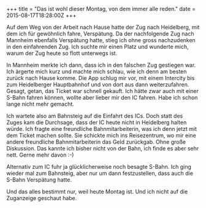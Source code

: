 +++
title = "Das ist wohl dieser Montag, von dem immer alle reden."
date = 2015-08-17T18:28:00Z
+++

Auf dem Weg von der Arbeit nach Hause hatte der Zug nach Heidelberg, mit dem ich für gewöhnlich fahre, Verspätung. Da der nachfolgende Zug nach Mannheim ebenfalls Verspätung hatte, stieg ich ohne gross nachzudenken in den einfahrenden Zug. Ich suchte mir einen Platz und wunderte mich, warum der Zug heute so flott unterwegs ist.

In Mannheim merkte ich dann, dass ich in den falschen Zug gestiegen war. Ich ärgerte mich kurz und machte mich schlau, wie ich denn am besten zurück nach Hause komme. Die App schlug mir vor, mit einem Intercity bis zum Heidelberger Hauptbahnhof und von dort aus dann weiterzufahren. Gesagt, getan, das Ticket war schnell gekauft. Ich hätte zwar auch mit einer S-Bahn fahren können, wollte aber lieber mir den IC fahren. Habe ich schon lange nicht mehr gemacht.

Ich wartete also am Bahnsteig auf die Einfahrt des ICs. Doch statt des Zuges kam die Durchsage, dass der IC heute nicht in Heidelberg halten würde. Ich fragte eine freundliche Bahnmitarbeiterin, was ich denn jetzt mit dem Ticket machen sollte. Sie schickte mich ins Reisezentrum, wo mir eine andere freundliche Bahnmitarbeiterin das Geld zurückgab. Ohne große Diskussion. Das kannte ich bisher nicht von der Bahn, ich finde es aber sehr nett. Gerne mehr davon :-)

Alternativ zum IC fuhr ja glücklicherweise noch besagte S-Bahn. Ich ging wieder mal zum Bahnsteig, aber nur um dann festzustellen, dass auch die S-Bahn Verspätung hatte. 

Und das alles bestimmt nur, weil heute Montag ist. Und ich nicht auf die Zuganzeige geschaut habe.